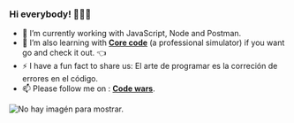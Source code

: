 ### Hi everybody! 👋👨‍💻

- 🔭 I’m currently working with JavaScript, Node and Postman.
- 🌱 I’m also learning with [**Core code**](https://www.core-code.io/) (a professional simulator) if you want go and check it out. 👈 
- ⚡ I have a fun fact to share us: El arte de programar es la correción de errores en el código.
- 📫 Please follow me on : [**Code wars**](https://www.codewars.com/users/AlbertoProgra). 

![No hay imagén para mostrar.](https://raw.githubusercontent.com/AlbertoProgra/AlbertoProgra/main/imagenV3.jpeg)

